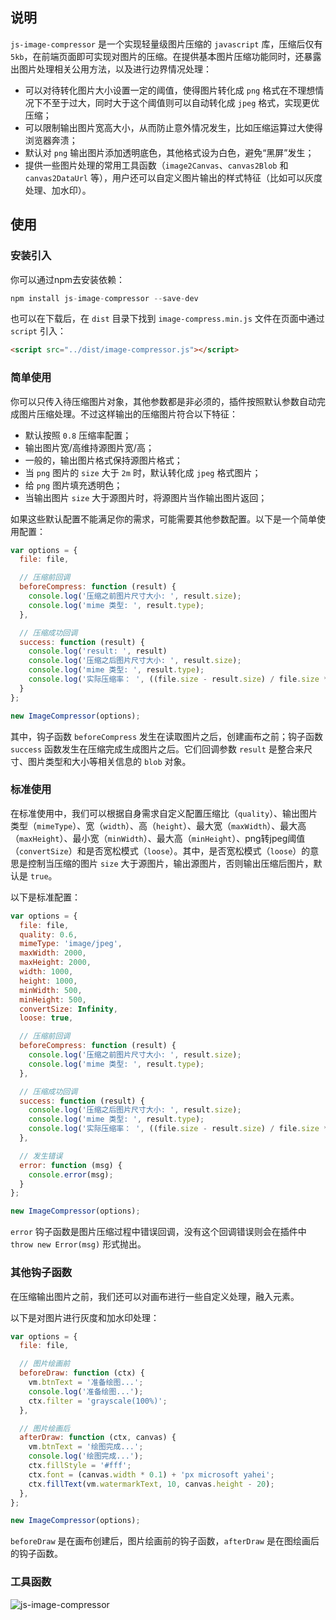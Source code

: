 ## 说明

`js-image-compressor` 是一个实现轻量级图片压缩的 `javascript` 库，压缩后仅有 `5kb`，在前端页面即可实现对图片的压缩。在提供基本图片压缩功能同时，还暴露出图片处理相关公用方法，以及进行边界情况处理：

- 可以对待转化图片大小设置一定的阈值，使得图片转化成 `png` 格式在不理想情况下不至于过大，同时大于这个阈值则可以自动转化成 `jpeg` 格式，实现更优压缩；
- 可以限制输出图片宽高大小，从而防止意外情况发生，比如压缩运算过大使得浏览器奔溃；
- 默认对 `png` 输出图片添加透明底色，其他格式设为白色，避免“黑屏”发生；
- 提供一些图片处理的常用工具函数（`image2Canvas`、`canvas2Blob` 和 `canvas2DataUrl` 等），用户还可以自定义图片输出的样式特征（比如可以灰度处理、加水印）。

## 使用

### 安装引入

你可以通过npm去安装依赖：

```js
npm install js-image-compressor --save-dev
```

也可以在下载后，在 `dist` 目录下找到 `image-compress.min.js` 文件在页面中通过 `script` 引入：

```html
<script src="../dist/image-compressor.js"></script>
```

### 简单使用

你可以只传入待压缩图片对象，其他参数都是非必须的，插件按照默认参数自动完成图片压缩处理。不过这样输出的压缩图片符合以下特征：

- 默认按照 `0.8` 压缩率配置；
- 输出图片宽/高维持源图片宽/高；
- 一般的，输出图片格式保持源图片格式；
- 当 `png` 图片的 `size` 大于 `2m` 时，默认转化成 `jpeg` 格式图片；
- 给 `png` 图片填充透明色；
- 当输出图片 `size` 大于源图片时，将源图片当作输出图片返回；

如果这些默认配置不能满足你的需求，可能需要其他参数配置。以下是一个简单使用配置：

```js
var options = {
  file: file,

  // 压缩前回调
  beforeCompress: function (result) {
    console.log('压缩之前图片尺寸大小: ', result.size);
    console.log('mime 类型: ', result.type);
  },

  // 压缩成功回调
  success: function (result) {
    console.log('result: ', result)
    console.log('压缩之后图片尺寸大小: ', result.size);
    console.log('mime 类型: ', result.type);
    console.log('实际压缩率： ', ((file.size - result.size) / file.size * 100).toFixed(2) + '%');
  }
};

new ImageCompressor(options);
```

其中，钩子函数 `beforeCompress` 发生在读取图片之后，创建画布之前；钩子函数 `success` 函数发生在压缩完成生成图片之后。它们回调参数 `result` 是整合来尺寸、图片类型和大小等相关信息的 `blob` 对象。

### 标准使用

在标准使用中，我们可以根据自身需求自定义配置压缩比（`quality`）、输出图片类型（`mimeType`）、宽（`width`）、高（`height`）、最大宽（`maxWidth`）、最大高（`maxHeight`）、最小宽（`minWidth`）、最大高（`minHeight`）、png转jpeg阈值（`convertSize`）和是否宽松模式（`loose`）。其中，是否宽松模式（`loose`）的意思是控制当压缩的图片 `size` 大于源图片，输出源图片，否则输出压缩后图片，默认是 `true`。

以下是标准配置：

```js
var options = {
  file: file,
  quality: 0.6,
  mimeType: 'image/jpeg',
  maxWidth: 2000,
  maxHeight: 2000,
  width: 1000,
  height: 1000,
  minWidth: 500,
  minHeight: 500,
  convertSize: Infinity,
  loose: true,

  // 压缩前回调
  beforeCompress: function (result) {
    console.log('压缩之前图片尺寸大小: ', result.size);
    console.log('mime 类型: ', result.type);
  },

  // 压缩成功回调
  success: function (result) {
    console.log('压缩之后图片尺寸大小: ', result.size);
    console.log('mime 类型: ', result.type);
    console.log('实际压缩率： ', ((file.size - result.size) / file.size * 100).toFixed(2) + '%');
  },

  // 发生错误
  error: function (msg) {
    console.error(msg);
  }
};

new ImageCompressor(options);
```

`error` 钩子函数是图片压缩过程中错误回调，没有这个回调错误则会在插件中 `throw new Error(msg)` 形式抛出。

### 其他钩子函数

在压缩输出图片之前，我们还可以对画布进行一些自定义处理，融入元素。

以下是对图片进行灰度和加水印处理：

```js
var options = {
  file: file,

  // 图片绘画前
  beforeDraw: function (ctx) {
    vm.btnText = '准备绘图...';
    console.log('准备绘图...');
    ctx.filter = 'grayscale(100%)';
  },

  // 图片绘画后
  afterDraw: function (ctx, canvas) {
    vm.btnText = '绘图完成...';
    console.log('绘图完成...');
    ctx.fillStyle = '#fff';
    ctx.font = (canvas.width * 0.1) + 'px microsoft yahei';
    ctx.fillText(vm.watermarkText, 10, canvas.height - 20);
  },
};

new ImageCompressor(options);
```

`beforeDraw` 是在画布创建后，图片绘画前的钩子函数，`afterDraw` 是在图绘画后的钩子函数。

### 工具函数

![js-image-compressor](./src/image/js-image)
